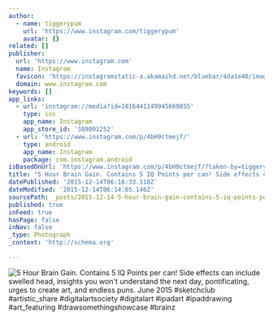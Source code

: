 ```yaml
---
author:
  - name: tiggerypum
    url: 'https://www.instagram.com/tiggerypum'
    avatar: {}
related: []
publisher:
  url: 'https://www.instagram.com'
  name: Instagram
  favicon: 'https://instagramstatic-a.akamaihd.net/bluebar/4da1e40/images/ico/favicon.ico'
  domain: www.instagram.com
keywords: []
app_links:
  - url: 'instagram://media?id=1016441149945669855'
    type: ios
    app_name: Instagram
    app_store_id: '389801252'
  - url: 'https://www.instagram.com/p/4bH9ctmejf/'
    type: android
    app_name: Instagram
    package: com.instagram.android
isBasedOnUrl: 'https://www.instagram.com/p/4bH9ctmejf/?taken-by=tiggerypum'
title: "5 Hour Brain Gain. Contains 5 IQ Points per can! Side effects can include swelled head, insights you won't understand the next day, pontificating, urges to create art, and endless puns. June 2015 #sketchclub #artistic_share #digitalartsociety #digitalart #ipadart #ipaddrawing #art_featuring #drawsomethingshowcase #brainz"
datePublished: '2015-12-14T06:16:33.118Z'
dateModified: '2015-12-14T06:14:05.146Z'
sourcePath: _posts/2015-12-14-5-hour-brain-gain-contains-5-iq-points-per-can-side-effect.md
published: true
inFeed: true
hasPage: false
inNav: false
_type: Photograph
_context: 'http://schema.org'

---
```

![5 Hour Brain Gain&period; Contains 5 IQ Points per can&excl; Side effects can include swelled head&comma; insights you won't understand the next day&comma; pontificating&comma; urges to create art&comma; and endless puns&period; June 2015 &num;sketchclub &num;artistic&lowbar;share &num;digitalartsociety &num;digitalart &num;ipadart &num;ipaddrawing &num;art&lowbar;featuring &num;drawsomethingshowcase &num;brainz](https://scontent.cdninstagram.com/hphotos-xfa1/t51.2885-15/e15/11374474_535549966577188_1321066685_n.jpg)